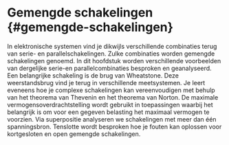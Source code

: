# Gemengde schakelingen {#gemengde-schakelingen}

In elektronische systemen vind je dikwijls verschillende combinaties terug van serie- en parallelschakelingen. Zulke combinaties worden gemengde schakelingen genoemd. In dit hoofdstuk worden verschillende voorbeelden van dergelijke serie-en parallelcombinaties besproken en geanalyseerd. Een belangrijke schakeling is de brug van Wheatstone. Deze weerstandsbrug vind je terug in verschillende meetsystemen. Je leert eveneens hoe je complexe schakelingen kan vereenvoudigen met behulp van het theorema van Thevenin en het theorema van Norton. De maximale vermogensoverdrachtstelling wordt gebruikt in toepassingen waarbij het belangrijk is om voor een gegeven belasting het maximaal vermogen te voorzien. Via superpositie analyseren we schakelingen met meer dan één spanningsbron. Tenslotte wordt besproken hoe je fouten kan oplossen voor kortgesloten en open gemengde schakelingen.